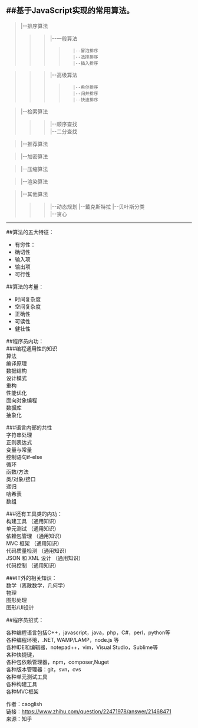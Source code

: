 ##基于JavaScript实现的常用算法。
---
>|--排序算法
>>>	|--一般算法
>>>>		|--冒泡排序
>>>>		|--选择排序
>>>>		|--插入排序

>>>	|--高级算法
>>>>		|--希尔排序
>>>>		|--归并排序
>>>>		|--快速排序

>|--检索算法
>>>	|--顺序查找  
>>>	|--二分查找  

>|--推荐算法

>|--加密算法

>|--压缩算法

>|--渲染算法

>|--其他算法
>>>	|--动态规划
>>>	|--戴克斯特拉
>>>	|--贝叶斯分类  
>>>	|--贪心   

---
##算法的五大特征：
+ 有穷性：
+ 确切性
+ 输入项
+ 输出项
+ 可行性  

##算法的考量：
+ 时间复杂度
+ 空间复杂度
+ 正确性
+ 可读性
+ 健壮性  

  
##程序员内功：  
###编程通用性的知识  
算法  
编译原理  
数据结构  
设计模式  
重构  
性能优化  
面向对象编程  
数据库  
抽象化  

###语言内部的共性  
字符串处理  
正则表达式  
变量与常量  
控制语句if-else  
循环  
函数/方法  
类/对象/接口  
递归  
哈希表  
数组  

###还有工具类的内功：  
构建工具 （通用知识）  
单元测试 （通用知识）  
依赖包管理 （通用知识）  
MVC 框架 （通用知识）  
代码质量检测 （通用知识）  
JSON 和 XML 设计 （通用知识）  
代码控制 （通用知识）  

###IT外的相关知识：  
数学（离散数学，几何学）  
物理  
图形处理  
图形/UI设计  

##程序员招式：  

各种编程语言包括C++，javascript，java，php，C#，perl，python等  
各种编程环境，.NET, WAMP/LAMP，node.js 等  
各种IDE和编辑器，notepad++，vim，Visual Studio，Sublime等  
各种快捷键，  
各种包依赖管理器，npm，composer,Nuget  
各种版本管理器：git，svn，cvs  
各种单元测试工具  
各种构建工具  
各种MVC框架  

作者：caoglish  
链接：https://www.zhihu.com/question/22471978/answer/21468471  
来源：知乎  

